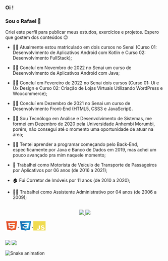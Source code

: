### Oi ! 
### Sou o Rafael 👋

Criei este perfil para publicar meus estudos, exercícios e projetos.
Espero que gostem dos conteúdos 😉

- 👨‍🎓 Atualmente estou matriculado em dois cursos no Senai (Curso 01: Desenvolvimento de Aplicativos Android com Kotlin e Curso 02: Desenvolvimento FullStack); 

- 👨‍🎓 Concluí em Novembro de 2022 no Senai um curso de Desenvolvimento de Aplicativos Android com Java;

- 👨‍🎓 Concluí em Fevereiro de 2022 no Senai dois cursos (Curso 01: Ui e Ux Design e Curso 02: Criação de Lojas Virtuais Utilizando WordPress e Woocommerce);

- 🧑‍🎓 Concluí em Dezembro de 2021 no Senai um curso de Desenvolvimento Front-End (HTML5, CSS3 e JavaScript).

- 👨‍🎓 Sou Tecnólogo em Análise e Desenvolvimento de Sistemas, me formei em Dezembro de 2020 pela Universidade Anhembi Morumbi, porém, não consegui até o momento uma oportunidade de atuar na área;

- 🤷‍♂️ Tentei aprender a programar começando pelo Back-End, especificamente por Java e Banco de Dados em 2019, mas achei um pouco avançado pra mim naquele momento;

- 🚗 Trabalhei como Motorista de Veículo de Transporte de Passageiros por Aplicativos por 06 anos (de 2016 a 2021);

- 🏠 Fui Corretor de Imóveis por 11 anos (de 2010 a 2020);

- 🧑‍💼 Trabalhei como Assistente Administrativo por 04 anos (de 2006 a 2009);


<br>
<div align="center">
  <a href="https://github.com/Rafael-Custodio">
  <img height="180em" src="https://github-readme-stats.vercel.app/api?username=Rafael-Custodio&show_icons=true&theme=dracula&include_all_commits=true&count_private=true"/>
  <img height="180em" src="https://github-readme-stats.vercel.app/api/top-langs/?username=Rafael-Custodio&layout=compact&langs_count=7&theme=dracula"/>
</div>
<div style="display: inline_block"><br>
  <img align="center" alt="Rafa-HTML" height="30" width="40" src="https://raw.githubusercontent.com/devicons/devicon/master/icons/html5/html5-original.svg">
  <img align="center" alt="Rafa-CSS" height="30" width="40" src="https://raw.githubusercontent.com/devicons/devicon/master/icons/css3/css3-original.svg">
  <img align="center" alt="Rafa-Js" height="30" width="40" src="https://raw.githubusercontent.com/devicons/devicon/master/icons/javascript/javascript-plain.svg">
</div>
  
  ##

<div>
  <a href="https://www.instagram.com/silvarafaelcustodio/" target="_blank"><img src="https://img.shields.io/badge/-Instagram-%23E4405F?style=for-the-badge&logo=instagram&logoColor=white" target="_blank"></a>
  <a href = "mailto:rafaelcustodio@msn.com"><img src="https://img.shields.io/badge/Microsoft_Outlook-0078D4?style=for-the-badge&logo=microsoft-outlook&logoColor=white" target="_blank"></a>
   
  </div>
  
  ![Snake animation](https://github.com/rafael-custodio/rafael-custodio/blob/output/github-contribution-grid-snake.svg)
